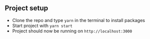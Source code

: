 ## Project setup
- Clone the repo and type `yarn` in the terminal to install packages
- Start project with `yarn start`
- Project should now be running on `http://localhost:3000`
